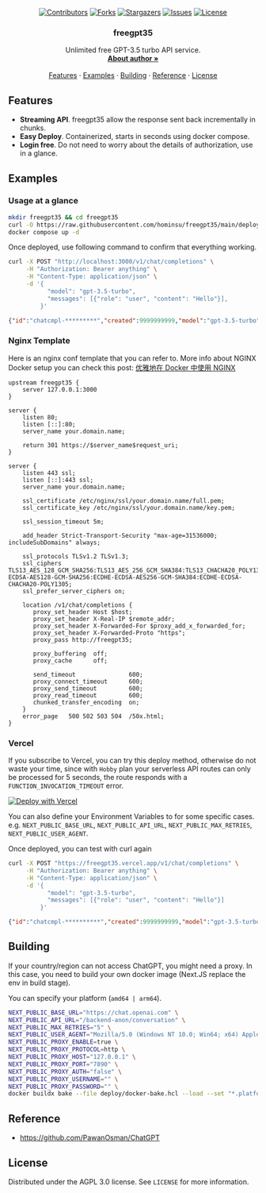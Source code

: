<div id="top"></div>

<!-- PROJECT SHIELDS -->
<p align="center">
<a href="https://github.com/hominsu/freegpt35/graphs/contributors"><img src="https://img.shields.io/github/contributors/hominsu/freegpt35.svg?style=for-the-badge" alt="Contributors"></a>
<a href="https://github.com/hominsu/freegpt35/network/members"><img src="https://img.shields.io/github/forks/hominsu/freegpt35.svg?style=for-the-badge" alt="Forks"></a>
<a href="https://github.com/hominsu/freegpt35/stargazers"><img src="https://img.shields.io/github/stars/hominsu/freegpt35.svg?style=for-the-badge" alt="Stargazers"></a>
<a href="https://github.com/hominsu/freegpt35/issues"><img src="https://img.shields.io/github/issues/hominsu/freegpt35.svg?style=for-the-badge" alt="Issues"></a>
<a href="https://github.com/hominsu/freegpt35/blob/master/LICENSE"><img src="https://img.shields.io/github/license/hominsu/freegpt35.svg?style=for-the-badge" alt="License"></a>
</p>

<div align="center">

<h3 align="center">freegpt35</h3>
  <p align="center">
    Unlimited free GPT-3.5 turbo API service.
    <br/>
    <a href="https://homing.so/about"><strong>About author »</strong></a>
    <br/>
    <br/>
    <a href="#Features">Features</a>
    ·
    <a href="#Examples">Examples</a>
    ·
    <a href="#Building">Building</a>
    ·
    <a href="#Reference">Reference</a>
    ·
    <a href="#License">License</a>
  </p>
</div>

## Features

- **Streaming API**. freegpt35 allow the response sent back incrementally in chunks.
- **Easy Deploy**. Containerized, starts in seconds using docker compose.
- **Login free**. Do not need to worry about the details of authorization, use in a glance.

## Examples

### Usage at a glance

```bash
mkdir freegpt35 && cd freegpt35
curl -O https://raw.githubusercontent.com/hominsu/freegpt35/main/deploy/docker-compose.yml
docker compose up -d
```

Once deployed, use following command to confirm that everything working.

```bash
curl -X POST "http://localhost:3000/v1/chat/completions" \
     -H "Authorization: Bearer anything" \
     -H "Content-Type: application/json" \
     -d '{
           "model": "gpt-3.5-turbo",
           "messages": [{"role": "user", "content": "Hello"}],
         }'
```

```json
{"id":"chatcmpl-*********","created":9999999999,"model":"gpt-3.5-turbo","object":"chat.completion","choices":[{"finish_reason":"stop","index":0,"message":{"content":"Hi there! How can I assist you today?","role":"assistant"}}],"usage":{"prompt_tokens":1,"completion_tokens":10,"total_tokens":11}}
```

### Nginx Template

Here is an nginx conf template that you can refer to. More info about NGINX Docker setup you can check this post: [优雅地在 Docker 中使用 NGINX](https://homing.so/blog/nginx/how-to-use-nginx-elegantly-with-docker)

```nginx
upstream freegpt35 {
    server 127.0.0.1:3000
}

server {
    listen 80;
    listen [::]:80;
    server_name your.domain.name;

    return 301 https://$server_name$request_uri;
}

server {
    listen 443 ssl;
    listen [::]:443 ssl;
    server_name your.domain.name;

    ssl_certificate /etc/nginx/ssl/your.domain.name/full.pem;
    ssl_certificate_key /etc/nginx/ssl/your.domain.name/key.pem;

    ssl_session_timeout 5m;

    add_header Strict-Transport-Security "max-age=31536000; includeSubDomains" always;

    ssl_protocols TLSv1.2 TLSv1.3;
    ssl_ciphers TLS13_AES_128_GCM_SHA256:TLS13_AES_256_GCM_SHA384:TLS13_CHACHA20_POLY1305_SHA256:ECDHE-ECDSA-AES128-GCM-SHA256:ECDHE-ECDSA-AES256-GCM-SHA384:ECDHE-ECDSA-CHACHA20-POLY1305;
    ssl_prefer_server_ciphers on;

    location /v1/chat/completions {
       proxy_set_header Host $host;
       proxy_set_header X-Real-IP $remote_addr;
       proxy_set_header X-Forwarded-For $proxy_add_x_forwarded_for;
       proxy_set_header X-Forwarded-Proto "https";
       proxy_pass http://freegpt35;

       proxy_buffering  off;
       proxy_cache      off;

       send_timeout               600;
       proxy_connect_timeout      600;
       proxy_send_timeout         600;
       proxy_read_timeout         600;
       chunked_transfer_encoding  on;
    }
    error_page   500 502 503 504  /50x.html;
}
```

### Vercel

If you subscribe to Vercel, you can try this deploy method, otherwise do not waste your time, since with `Hobby` plan your serverless API routes can only be processed for 5 seconds, the route responds with a `FUNCTION_INVOCATION_TIMEOUT` error.

[![Deploy with Vercel](https://vercel.com/button)](https://vercel.com/new/clone?repository-url=https%3A%2F%2Fgithub.com%2Fhominsu%2Ffreegpt35)

You can also define your Environment Variables to for some specific cases. e.g. `NEXT_PUBLIC_BASE_URL`, `NEXT_PUBLIC_API_URL`, `NEXT_PUBLIC_MAX_RETRIES`, `NEXT_PUBLIC_USER_AGENT`.

Once deployed, you can test with curl again

```bash
curl -X POST "https://freegpt35.vercel.app/v1/chat/completions" \
     -H "Authorization: Bearer anything" \
     -H "Content-Type: application/json" \
     -d '{
           "model": "gpt-3.5-turbo",
           "messages": [{"role": "user", "content": "Hello"}]
         }'
```

```json
{"id":"chatcmpl-**********","created":9999999999,"model":"gpt-3.5-turbo","object":"chat.completion","choices":[{"finish_reason":"stop","index":0,"message":{"content":"Hey there! How's it going?","role":"assistant"}}],"usage":{"prompt_tokens":1,"completion_tokens":8,"total_tokens":9}}
```

## Building

If your country/region can not access ChatGPT, you might need a proxy. In this case, you need to build your own docker image (Next.JS replace the env in build stage).

You can specify your platform (`amd64 | arm64`).

```bash
NEXT_PUBLIC_BASE_URL="https://chat.openai.com" \
NEXT_PUBLIC_API_URL="/backend-anon/conversation" \
NEXT_PUBLIC_MAX_RETRIES="5" \
NEXT_PUBLIC_USER_AGENT="Mozilla/5.0 (Windows NT 10.0; Win64; x64) AppleWebKit/537.36 (KHTML, like Gecko) Chrome/123.0.0.0 Safari/537.36" \
NEXT_PUBLIC_PROXY_ENABLE=true \
NEXT_PUBLIC_PROXY_PROTOCOL=http \
NEXT_PUBLIC_PROXY_HOST="127.0.0.1" \
NEXT_PUBLIC_PROXY_PORT="7890" \
NEXT_PUBLIC_PROXY_AUTH="false" \
NEXT_PUBLIC_PROXY_USERNAME="" \
NEXT_PUBLIC_PROXY_PASSWORD="" \
docker buildx bake --file deploy/docker-bake.hcl --load --set "*.platform=linux/amd64"
```

## Reference

- https://github.com/PawanOsman/ChatGPT

## License

Distributed under the AGPL 3.0 license. See `LICENSE` for more information.
